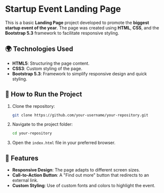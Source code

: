 # Startup Event Landing Page

This is a basic **Landing Page** project developed to promote the **biggest startup event of the year**. The page was created using **HTML**, **CSS**, and the **Bootstrap 5.3** framework to facilitate responsive styling.

## 🌍 Technologies Used

- **HTML5**: Structuring the page content.
- **CSS3**: Custom styling of the page.
- **Bootstrap 5.3**: Framework to simplify responsive design and quick styling.

## 🔧 How to Run the Project

1. Clone the repository:
   ```bash
   git clone https://github.com/your-username/your-repository.git
   ```

2. Navigate to the project folder:
   ```bash
   cd your-repository
   ```

3. Open the `index.html` file in your preferred browser.

## 📅 Features

- **Responsive Design**: The page adapts to different screen sizes.
- **Call-to-Action Button**: A "Find out more" button that redirects to an external link.
- **Custom Styling**: Use of custom fonts and colors to highlight the event.
